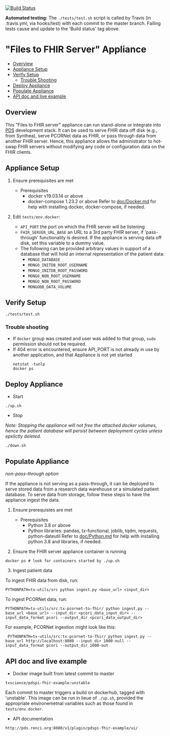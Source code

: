 [![Build Status](https://travis-ci.com/RENCI/pdspi-fhir-example.svg?branch=master)](https://travis-ci.com/RENCI/pdspi-fhir-example)

__Automated testing:__ The `./tests/test.sh` script is called by Travis (in .travis.yml, via hooks/test) with each commit to the master branch. Failing tests cause and update to the 'Build status' tag above.

# "Files to FHIR Server" Appliance

- [Overview](#overview)
- [Appliance Setup](#appliance-setup)
- [Verify Setup](#verify-setup)
  + [Trouble Shooting](#trouble-shooting)
- [Deploy Appliance](#deploy-appliance)
- [Populate Appliance](#populate-appliance)
- [API doc and live example](#api-doc-and-live-example)

## Overview

This "Files to FHIR server" appliance can run stand-alone or
integrate into [PDS](http://github.com/RENCI/pds-release) development
stack. It can be used to serve FHIR data off disk (e.g., from Synthea),
serve PCORNet data as FHIR, or pass through data from another FHIR
server. Hence, this appliance allows the administrator to hot-swap FHIR
servers without modifying any code or configuration data on the FHIR
clients.

## Appliance Setup

1. Ensure prerequisites are met
    - Prerequisites
      - docker v19.03.14 or above
      - docker-compose 1.23.2 or above
 Refer to [doc/Docker.md](https://github.com/RENCI/pdspi-fhir-example/blob/master/doc/Docker.md) for help with installing docker, docker-compose, if needed.

2. Edit `tests/env.docker`:
    - `API_PORT` the port on which the FHIR server will be listening
    - `FHIR_SERVER_URL_BASE` an URL to a 3rd party FHIR server, if 'pass-through' functionality is desired. If the appliance is serving data off disk, set this variable to a dummy value.
    - The following can be provided arbitrary values in support of a database that will hold an internal representation of the patient data:
      - `MONGO_DATABASE` 
      - `MONGO_INITDB_ROOT_USERNAME`
      - `MONGO_INITDB_ROOT_PASSWORD`
      - `MONGO_NON_ROOT_USERNAME`
      - `MONGO_NON_ROOT_PASSWORD`
      - `MONGODB_DATA_VOLUME`
  
## Verify Setup

```
./tests/test.sh
```

### Trouble shooting

- If `docker` group was created and user was added to that group, `sudo` permission should not be required.
- If 404 error is encountered, ensure API_PORT is not already in use by another application, and that Appliance is not yet started
  ```
  netstat -tunlp
  docker ps
  ```

## Deploy Appliance

 - Start

```
./up.sh
```

 - Stop

_Note: Stopping the appliance will not free the attached docker volumes, hence the patient database will persist between deployment cycles unless epxlictly deleted._

```
./down.sh
```

## Populate Appliance 
_non-pass-through option_

If the appliance is not serving as a pass-through, it can be deployed
to serve stored data from a research data warehouse or a simulated
patient database. To serve data from storage, follow these steps to
have the appliance ingest the data.

1. Ensure prerequistes are met
    - Prerequisites 
      - Python 3.8 or above
      - Python libraries: pandas, tx-functional, joblib, tqdm, requests, python-dateutil
 Refer to [doc/Python.md](http://github.com/RENCI/pdspi-fhir-example/blob/master/doc/Python.md) for help with installing python 3.8 and libraries, if needed.

2. Ensure the FHIR server appliance container is running

  ```
  docker ps # look for containers started by ./up.sh
  ```

3. Ingest patient data

To ingest FHIR data from disk, run:

  ```
  PYTHONPATH=tx-utils/src python ingest.py <base_url> <input_dir>
  ```

To ingest PCORNet data, run:

  ```
  PYTHONPATH=tx-utils/src:tx-pcornet-to-fhir/ python ingest.py --base_url <base_url> --input_dir <pcori_data_input_dir> --input_data_format pcori --output_dir <pcori_data_output_dir>
  ```

For example, PCORNet ingestion might look like this: 

  ```
   PYTHONPATH=tx-utils/src:tx-pcornet-to-fhir/ python ingest.py --base_url http://localhost:8080 --input_dir 1000-null --input_data_format pcori --output_dir 1000-out
  ```

## API doc and live example

- Docker image built from latest commit to master

`txscience/pdspi-fhir-example:unstable`

Each commit to master triggers a build on dockerhub, tagged with 'unstable'. This image can be run in lieue of `./up.sh`, provided the appropriate environemetnal variables such as those found in `tests/env.docker`.

- API documentation

`http://pds.renci.org:8080/v1/plugin/pdspi-fhir-example/ui/`
